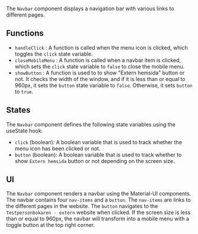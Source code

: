 The `Navbar` component displays a navigation bar with various links to different pages.

## Functions

- `handleClick` : A function is called when the menu icon is clicked, which toggles the `click` state variable.
- `closeMobileMenu` : A function is called when a navbar item is clicked, which sets the `click` state variable to `false` to close the mobile menu.
- `showButton` : A function is used to to show "Extern hemsida" button or not. It checks the width of the window, and if it is less than or equal to 960px, it sets the `button` state variable to `false`. Otherwise, it sets `button` to `true`.

## States
The `Navbar` component defines the following state variables using the useState hook:

- `click` (boolean): A boolean variable that is used to track whether the menu icon has been clicked or not.
- `button` (boolean): A boolean variable that is used to track whether to show `Extern hemsida` button or not depending on the screen size.

## UI

The `Navbar` component renders a navbar using the Material-UI components. The navbar contains four `nav-items` and a `button`. The `nav-items` are links to the different pages in the website. The `button` navigates to the `Testpersonbokaren - extern` website when clicked. If the screen size is less than or equal to 960px, the navbar will transform into a mobile menu with a toggle button at the top right corner.